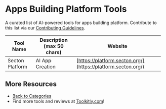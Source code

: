 # Apps Building Platform Tools

A curated list of AI-powered tools for apps building platform. Contribute to this list via our [Contributing Guidelines](../CONTRIBUTING.md).

| Tool Name | Description (max 50 chars) | Website |
|-----------|----------------------------|---------|
| Secton Platform | AI App Creation | [https://platform.secton.org/](https://platform.secton.org/) |

## More Resources
- [Back to Categories](https://github.com/ToolkitlyAI/awesome-ai-tools/blob/master/README.md)
- Find more tools and reviews at [Toolkitly.com](https://toolkitly.com)!
